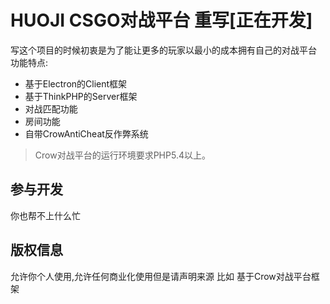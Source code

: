 HUOJI CSGO对战平台 重写[正在开发]
===============
写这个项目的时候初衷是为了能让更多的玩家以最小的成本拥有自己的对战平台
功能特点:
 + 基于Electron的Client框架
 + 基于ThinkPHP的Server框架
 + 对战匹配功能
 + 房间功能
 + 自带CrowAntiCheat反作弊系统
> Crow对战平台的运行环境要求PHP5.4以上。
## 参与开发

你也帮不上什么忙

## 版权信息

允许你个人使用,允许任何商业化使用但是请声明来源 比如 基于Crow对战平台框架
